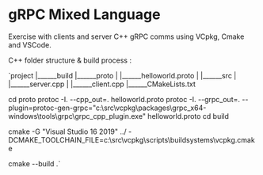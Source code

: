 ﻿# gRPC Mixed Language

Exercise with clients and server C++ gRPC comms using VCpkg, Cmake and VSCode.

C++ folder structure & build process :

`project
|______build
|______proto
| |______helloworld.proto
|
|______src
| |______server.cpp
| |______client.cpp
|______CMakeLists.txt

cd proto
protoc -I. --cpp_out=. helloworld.proto 
protoc -I. --grpc_out=. --plugin=protoc-gen-grpc="c:\src\vcpkg\packages\grpc_x64-windows\tools\grpc\grpc_cpp_plugin.exe" helloworld.proto
cd build

cmake -G "Visual Studio 16 2019" ../ -DCMAKE_TOOLCHAIN_FILE=c:\src\vcpkg\scripts\buildsystems\vcpkg.cmake

cmake --build .`
